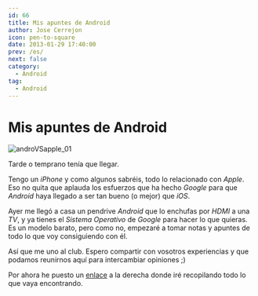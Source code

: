 ```yaml
---
id: 66
title: Mis apuntes de Android
author: Jose Cerrejon
icon: pen-to-square
date: 2013-01-29 17:40:00
prev: /es/
next: false
category:
  - Android
tag:
  - Android
---
```


# Mis apuntes de Android

![androVSapple_01](/images/androVSapple_01.jpg)

Tarde o temprano tenía que llegar.

Tengo un *iPhone* y como algunos sabréis, todo lo relacionado con *Apple*. Eso no quita que aplauda los esfuerzos que ha hecho *Google* para que *Android* haya llegado a ser tan bueno (o mejor) que *iOS*.

Ayer me llegó a casa un pendrive *Android* que lo enchufas por *HDMI* a una *TV*, y ya tienes el *Sistema Operativo* de *Google* para hacer lo que quieras. Es un modelo barato, pero como no, empezaré a tomar notas y apuntes de todo lo que voy consiguiendo con él.

Así que me uno al club. Espero compartir con vosotros experiencias y que podamos reunirnos aquí para intercambiar opiniones ;)

Por ahora he puesto un [enlace](http://goo.gl/R63lK) a la derecha donde iré recopilando todo lo que vaya encontrando.